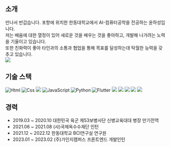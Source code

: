 ## 소개 
만나서 반갑습니다. 포항에 위치한 한동대학교에서 AI-컴퓨터공학을 전공하는 윤하성입니다.
<br/>
저는 배움에 대한 열정이 있어 새로운 것을 배우는 것을 좋아하고, 개발해 나가려는 노력을 기울이고 있습니다. 
<br/>
또한 친화력이 좋아 타인과의 소통과 협업을 통해 목표를 달성하는데 탁월한 능력을 갖추고 있습니다.
<br/>
<a href="https://www.instagram.com/james_hasung/" target="_blank"><img src="https://img.shields.io/badge/Instagram-E4405F?style=flat-square&logo=Instagram&logoColor=white"/></a>

## 기술 스택
<img alt="Html" src ="https://img.shields.io/badge/HTML5-E34F26.svg?&style=for-the-badge&logo=HTML5&logoColor=white"/> <img alt="Css" src ="https://img.shields.io/badge/CSS3-1572B6.svg?&style=for-the-badge&logo=CSS3&logoColor=white"/> 
<img src="https://img.shields.io/badge/React-61DAFB?style=for-the-badge&logo=React&logoColor=white">
<img alt="JavaScript" src ="https://img.shields.io/badge/JavaScriipt-F7DF1E.svg?&style=for-the-badge&logo=JavaScript&logoColor=black"/> <img alt="Python" src ="https://img.shields.io/badge/Python-3776AB.svg?&style=for-the-badge&logo=Python&logoColor=white"/> <img alt="Flutter" src ="https://img.shields.io/badge/Flutter-02569B.svg?&style=for-the-badge&logo=Flutter&logoColor=white"/> 
<img src="https://img.shields.io/badge/Unity-FFFFFFC?style=for-the-badge&logo=Unity&logoColor=black">
<img src="https://img.shields.io/badge/linux-FCC624?style=for-the-badge&logo=linux&logoColor=black">
<img src="https://img.shields.io/badge/github-181717?style=for-the-badge&logo=github&logoColor=white">
<img src="https://img.shields.io/badge/git-F05032?style=for-the-badge&logo=git&logoColor=white">
<img src="https://img.shields.io/badge/C++-00599C?style=for-the-badge&logo=C++&logoColor=black">


## 경력 
- 2019.03 ~ 2020.10 대한민국 육군 제53보병사단 신병교육대대 병장 만기전역
- 2021.06 ~ 2021.08 (사)국제옥수수재단 인턴
- 2021.12 ~ 2022.12 한동대학교 BCI연구실 연구원
- 2023.01 ~ 2023.02 (주)가인지캠퍼스 프론트엔드 개발인턴 




<!-- #
  ![Anurag's GitHub stats](https://github-readme-stats.vercel.app/api?username=jameshasung&show_icons=true&theme=tokyonight)
 -->
